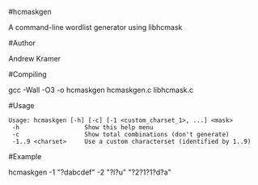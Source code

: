 #hcmaskgen

A command-line wordlist generator using libhcmask


#Author

Andrew Kramer


#Compiling

gcc -Wall -O3 -o hcmaskgen hcmaskgen.c libhcmask.c


#Usage

	Usage: hcmaskgen [-h] [-c] [-1 <custom_charset_1>, ...] <mask>
	 -h                  Show this help menu
	 -c                  Show total combinations (don't generate)
	 -1..9 <charset>     Use a custom characterset (identified by 1..9)


#Example

hcmaskgen -1 "?dabcdef" -2 "?l?u" "?2?1?1?d?a"
